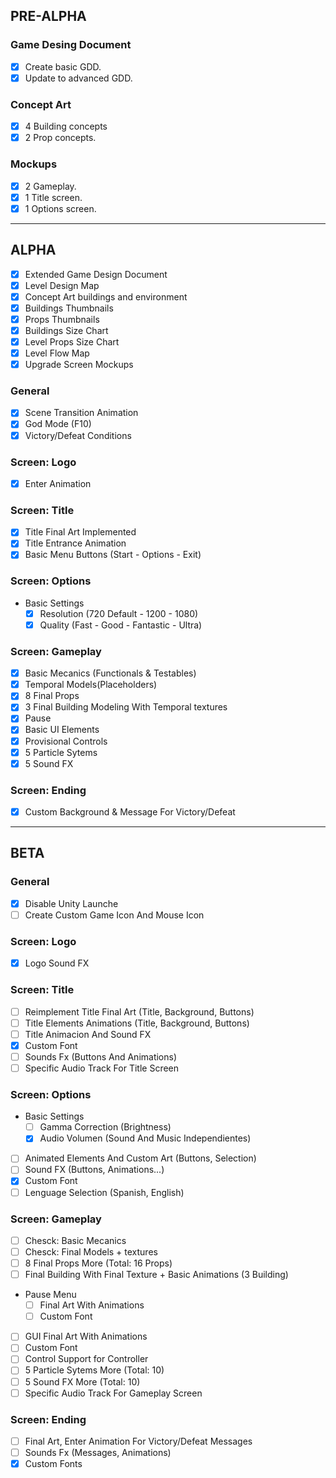 ## PRE-ALPHA
### Game Desing Document
- [x] Create basic GDD.
- [x] Update to advanced GDD.

### Concept Art
- [x] 4 Building concepts
- [x] 2 Prop concepts.

### Mockups
- [x] 2 Gameplay.
- [x] 1 Title screen.
- [x] 1 Options screen.
___
## ALPHA
- [X] Extended Game Design Document
- [X] Level Design Map
- [x] Concept Art buildings and environment
- [x] Buildings Thumbnails
- [X] Props Thumbnails
- [x] Buildings Size Chart
- [x] Level Props Size Chart
- [x] Level Flow Map
- [X] Upgrade Screen Mockups

### General
- [x] Scene Transition Animation
- [X] God Mode (F10)
- [x] Victory/Defeat Conditions

### Screen: Logo
- [X] Enter Animation

### Screen: Title
- [X] Title Final Art Implemented
- [X] Title Entrance Animation
- [x] Basic Menu Buttons (Start - Options - Exit)

### Screen: Options
- Basic Settings
  - [x] Resolution (720 Default - 1200 - 1080)
  - [x] Quality (Fast - Good - Fantastic - Ultra)
  
### Screen: Gameplay
- [X] Basic Mecanics (Functionals & Testables)
- [X] Temporal Models(Placeholders)
- [X] 8 Final Props
- [X] 3 Final Building Modeling With Temporal textures
- [x] Pause
- [X] Basic UI Elements
- [x] Provisional Controls
- [x] 5 Particle Sytems
- [x] 5 Sound FX

### Screen: Ending
- [X] Custom Background & Message For Victory/Defeat
___
## BETA
### General
- [X] Disable Unity Launche
- [ ] Create Custom Game Icon And Mouse Icon

### Screen: Logo
- [x] Logo Sound FX

### Screen: Title
- [ ] Reimplement Title Final Art (Title, Background, Buttons)
- [ ] Title Elements Animations (Title, Background, Buttons)
- [ ] Title Animacion And Sound FX 
- [X] Custom Font
- [ ] Sounds Fx (Buttons And Animations)
- [ ] Specific Audio Track For Title Screen

### Screen: Options
- Basic Settings
  - [ ] Gamma Correction (Brightness)
  - [X] Audio Volumen (Sound And Music Independientes)
- [ ]  Animated Elements And Custom Art (Buttons, Selection)
- [ ] Sound FX (Buttons, Animations...)
- [X] Custom Font
- [ ] Lenguage Selection (Spanish, English)

### Screen: Gameplay
- [ ] Chesck: Basic Mecanics
- [ ] Chesck: Final Models + textures
- [ ] 8 Final Props More (Total: 16 Props)
- [ ] Final Building With Final Texture + Basic Animations (3 Building)
- Pause Menu
  - [ ] Final Art With Animations
  - [ ] Custom Font
- [ ] GUI Final Art With Animations
- [ ] Custom Font
- [ ] Control Support for Controller
- [ ] 5 Particle Sytems More (Total: 10)
- [ ] 5 Sound FX More (Total: 10)
- [ ] Specific Audio Track For Gameplay Screen

### Screen: Ending
- [ ] Final Art, Enter Animation For Victory/Defeat Messages
- [ ] Sounds Fx (Messages, Animations)
- [X] Custom Fonts
